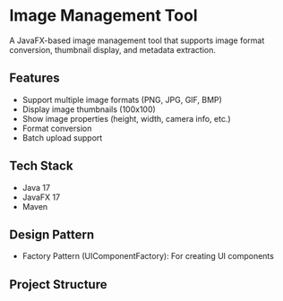 # Image Management Tool

A JavaFX-based image management tool that supports image format conversion, thumbnail display, and metadata extraction.

## Features
- Support multiple image formats (PNG, JPG, GIF, BMP)
- Display image thumbnails (100x100)
- Show image properties (height, width, camera info, etc.)
- Format conversion
- Batch upload support

## Tech Stack
- Java 17
- JavaFX 17
- Maven

## Design Pattern
- Factory Pattern (UIComponentFactory): For creating UI components

## Project Structure